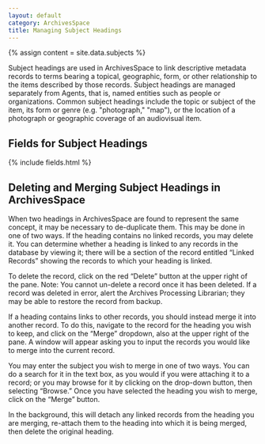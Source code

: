 ```yaml
---
layout: default
category: ArchivesSpace
title: Managing Subject Headings
---
```


{% assign content = site.data.subjects %}

Subject headings are used in ArchivesSpace to link descriptive metadata records to terms bearing a topical, geographic, form, or other relationship to the items described by those records. Subject headings are managed separately from Agents, that is, named entities such as people or organizations. Common subject headings include the topic or subject of the item, its form or genre (e.g. "photograph," "map"), or the location of a photograph or geographic coverage of an audiovisual item.

## Fields for Subject Headings

{% include fields.html %}

## Deleting and Merging Subject Headings in ArchivesSpace

When two headings in ArchivesSpace are found to represent the same concept, it may be necessary to de-duplicate them. This may be done in one of two ways. If the heading contains no linked records, you may delete it. You can determine whether a heading is linked to any records in the database by viewing it; there will be a section of the record entitled “Linked Records” showing the records to which your heading is linked.

To delete the record, click on the red “Delete” button at the upper right of the pane. Note: You cannot un-delete a record once it has been deleted. If a record was deleted in error, alert the Archives Processing Librarian; they may be able to restore the record from backup.

If a heading contains links to other records, you should instead merge it into another record. To do this, navigate to the record for the heading you wish to keep, and click on the “Merge” dropdown, also at the upper right of the pane. A window will appear asking you to input the records you would like to merge into the current record.

You may enter the subject you wish to merge in one of two ways. You can do a search for it in the text box, as you would if you were attaching it to a record; or you may browse for it by clicking on the drop-down button, then selecting “Browse.” Once you have selected the heading you wish to merge, click on the “Merge” button.

In the background, this will detach any linked records from the heading you are merging, re-attach them to the heading into which it is being merged, then delete the original heading.
